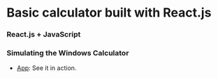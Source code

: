 # Basic calculator built with React.js
### React.js + JavaScript
### Simulating the Windows Calculator
- [App](https://iago-santos-sousa.github.io/Calculator/): See it in action.
